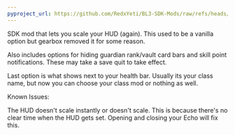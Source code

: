```yaml
---
pyproject_url: https://github.com/RedxYeti/BL3-SDK-Mods/raw/refs/heads/main/HUDTweaks/pyproject.toml
---
```

SDK mod that lets you scale your HUD (again). This used to be a vanilla option but gearbox removed it for some reason.


Also includes options for hiding guardian rank/vault card bars and skill point notifications. These may take a save quit to take effect.


Last option is what shows next to your health bar. Usually its your class name, but now you can choose your class mod or nothing as well.


Known Issues:

The HUD doesn't scale instantly or doesn't scale. This is because there's no clear time when the HUD gets set. Opening and closing your Echo will fix this.
